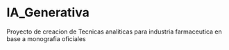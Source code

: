 # IA_Generativa
Proyecto de creacion de Tecnicas analiticas para industria farmaceutica en base a monografia oficiales
